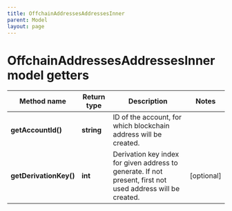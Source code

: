 ```yaml
---
title: OffchainAddressesAddressesInner
parent: Model
layout: page
---
```


# OffchainAddressesAddressesInner model getters

Method name | Return type | Description | Notes
------------ | ------------- | ------------- | -------------
**getAccountId()** | **string** | ID of the account, for which blockchain address will be created. |
**getDerivationKey()** | **int** | Derivation key index for given address to generate. If not present, first not used address will be created. | [optional]

